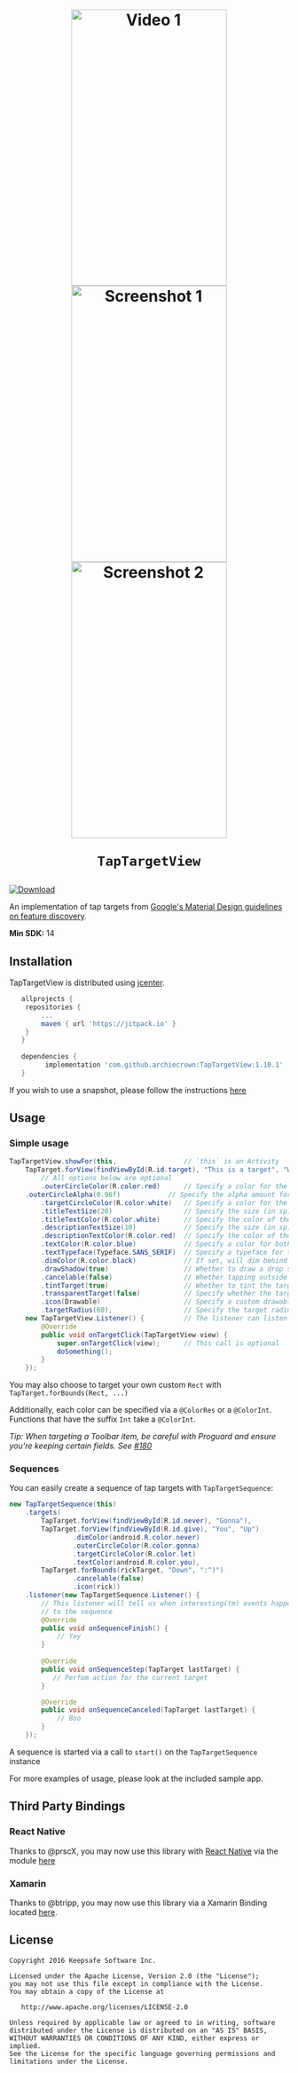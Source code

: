 <h1 align="center">
<img src="/.github/video.gif" width="280" height="498" alt="Video 1"/>
<img src="/.github/screenshot1.png" width="280" height="498" alt="Screenshot 1"/>
<img src="/.github/screenshot2.png" width="280" height="498" alt="Screenshot 2"/><br/>

    TapTargetView
</h1>

[![Download](https://api.bintray.com/packages/keepsafesoftware/Android/TapTargetView/images/download.svg) ](https://bintray.com/keepsafesoftware/Android/TapTargetView/_latestVersion)


An implementation of tap targets from [Google's Material Design guidelines on feature discovery](https://material.google.com/growth-communications/feature-discovery.html#feature-discovery-design).

**Min SDK:** 14

## Installation

TapTargetView is distributed using [jcenter](https://bintray.com/keepsafesoftware/Android/TapTargetView/view).

```groovy
   allprojects {
	repositories {
		...
		maven { url 'https://jitpack.io' }
	}
   }
   
   dependencies {
         implementation 'com.github.archiecrown:TapTargetView:1.10.1'
   }
```

If you wish to use a snapshot, please follow the instructions [here](https://jitpack.io/#KeepSafe/TapTargetView/-SNAPSHOT)

## Usage

### Simple usage

```java
TapTargetView.showFor(this,                 // `this` is an Activity
    TapTarget.forView(findViewById(R.id.target), "This is a target", "We have the best targets, believe me")
        // All options below are optional
        .outerCircleColor(R.color.red)      // Specify a color for the outer circle
	.outerCircleAlpha(0.96f)            // Specify the alpha amount for the outer circle
        .targetCircleColor(R.color.white)   // Specify a color for the target circle
        .titleTextSize(20)                  // Specify the size (in sp) of the title text
        .titleTextColor(R.color.white)      // Specify the color of the title text
        .descriptionTextSize(10)            // Specify the size (in sp) of the description text
        .descriptionTextColor(R.color.red)  // Specify the color of the description text
        .textColor(R.color.blue)            // Specify a color for both the title and description text
        .textTypeface(Typeface.SANS_SERIF)  // Specify a typeface for the text
        .dimColor(R.color.black)            // If set, will dim behind the view with 30% opacity of the given color
        .drawShadow(true)                   // Whether to draw a drop shadow or not
        .cancelable(false)                  // Whether tapping outside the outer circle dismisses the view
        .tintTarget(true)                   // Whether to tint the target view's color
        .transparentTarget(false)           // Specify whether the target is transparent (displays the content underneath)
        .icon(Drawable)                     // Specify a custom drawable to draw as the target
        .targetRadius(60),                  // Specify the target radius (in dp)
    new TapTargetView.Listener() {          // The listener can listen for regular clicks, long clicks or cancels
        @Override
        public void onTargetClick(TapTargetView view) {
            super.onTargetClick(view);      // This call is optional
            doSomething();
        }
    });
```

You may also choose to target your own custom `Rect` with `TapTarget.forBounds(Rect, ...)`

Additionally, each color can be specified via a `@ColorRes` or a `@ColorInt`. Functions that have the suffix `Int` take a `@ColorInt`.

*Tip: When targeting a Toolbar item, be careful with Proguard and ensure you're keeping certain fields. See [#180](https://github.com/KeepSafe/TapTargetView/issues/180)*

### Sequences

You can easily create a sequence of tap targets with `TapTargetSequence`:

```java
new TapTargetSequence(this)
    .targets(
        TapTarget.forView(findViewById(R.id.never), "Gonna"),
        TapTarget.forView(findViewById(R.id.give), "You", "Up")
                .dimColor(android.R.color.never)
                .outerCircleColor(R.color.gonna)
                .targetCircleColor(R.color.let)
                .textColor(android.R.color.you),
        TapTarget.forBounds(rickTarget, "Down", ":^)")
                .cancelable(false)
                .icon(rick))
    .listener(new TapTargetSequence.Listener() {
        // This listener will tell us when interesting(tm) events happen in regards
        // to the sequence
        @Override
        public void onSequenceFinish() {
            // Yay
        }
        
        @Override
        public void onSequenceStep(TapTarget lastTarget) {
           // Perfom action for the current target
        }

        @Override
        public void onSequenceCanceled(TapTarget lastTarget) {
            // Boo
        }
    });
```

A sequence is started via a call to `start()` on the `TapTargetSequence` instance

For more examples of usage, please look at the included sample app.

## Third Party Bindings

### React Native
Thanks to @prscX, you may now use this library with [React Native](https://github.com/facebook/react-native) via the module [here](https://github.com/prscX/react-native-taptargetview)

### Xamarin
Thanks to @btripp, you may now use this library via a Xamarin Binding located [here](https://www.nuget.org/packages/Xamarin.TapTargetView).

## License

    Copyright 2016 Keepsafe Software Inc.

    Licensed under the Apache License, Version 2.0 (the "License");
    you may not use this file except in compliance with the License.
    You may obtain a copy of the License at

       http://www.apache.org/licenses/LICENSE-2.0

    Unless required by applicable law or agreed to in writing, software
    distributed under the License is distributed on an "AS IS" BASIS,
    WITHOUT WARRANTIES OR CONDITIONS OF ANY KIND, either express or implied.
    See the License for the specific language governing permissions and
    limitations under the License.
